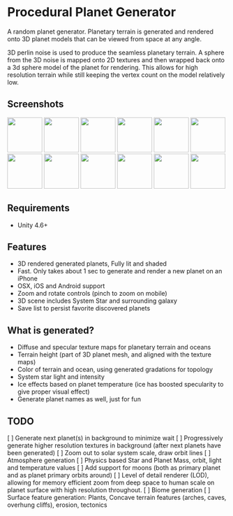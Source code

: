 Procedural Planet Generator
===========================

A random planet generator.  Planetary terrain is generated and rendered onto
3D planet models that can be viewed from space at any angle.

3D perlin noise is used to produce the seamless planetary terrain.  A sphere from the 3D
noise is  mapped onto 2D textures and then wrapped back onto a 3d sphere model of the planet
for rendering.  This allows for high resolution terrain while still keeping the vertex count
on the model relatively low.

Screenshots
-----------
<img width="80" height="80" src="https://raw.githubusercontent.com/jpbetz/planet-generator/master/Assets/Screenshots/blueplanet.png">
<img width="80" height="80" src="https://raw.githubusercontent.com/jpbetz/planet-generator/master/Assets/Screenshots/blueplanet2.png">
<img width="80" height="80" src="https://raw.githubusercontent.com/jpbetz/planet-generator/master/Assets/Screenshots/greenplanet.png">
<img width="80" height="80" src="https://raw.githubusercontent.com/jpbetz/planet-generator/master/Assets/Screenshots/iceplanet.png">
<img width="80" height="80" src="https://raw.githubusercontent.com/jpbetz/planet-generator/master/Assets/Screenshots/iceplanet2.png">
<img width="80" height="80" src="https://raw.githubusercontent.com/jpbetz/planet-generator/master/Assets/Screenshots/marbleplanet.png">
<img width="80" height="80" src="https://raw.githubusercontent.com/jpbetz/planet-generator/master/Assets/Screenshots/orangeplanet.png">
<img width="80" height="80" src="https://raw.githubusercontent.com/jpbetz/planet-generator/master/Assets/Screenshots/purpleplanet.png">
<img width="80" height="80" src="https://raw.githubusercontent.com/jpbetz/planet-generator/master/Assets/Screenshots/redplanet.png">
<img width="80" height="80" src="https://raw.githubusercontent.com/jpbetz/planet-generator/master/Assets/Screenshots/whiteplanet.png">
<img width="80" height="80" src="https://raw.githubusercontent.com/jpbetz/planet-generator/master/Assets/Screenshots/yellowplanet.png">
<img width="80" height="80" src="https://raw.githubusercontent.com/jpbetz/planet-generator/master/Assets/Screenshots/yellowplanet2.png">

Requirements
------------
* Unity 4.6+

Features
--------
* 3D rendered generated planets, Fully lit and shaded
* Fast.  Only takes about 1 sec to generate and render a new planet on an iPhone
* OSX, iOS and Android support
* Zoom and rotate controls (pinch to zoom on mobile)
* 3D scene includes System Star and surrounding galaxy
* Save list to persist favorite discovered planets

What is generated?
------------------
* Diffuse and specular texture maps for planetary terrain and oceans
* Terrain height (part of 3D planet mesh, and aligned with the texture maps)
* Color of terrain and ocean, using generated gradations for topology
* System star light and intensity
* Ice effects based on planet temperature (ice has boosted specularity to give proper visual effect)
* Generate planet names as well, just for fun

TODO
----
[ ] Generate next planet(s) in background to minimize wait
[ ] Progressively generate higher resolution textures in background (after next planets have been generated)
[ ] Zoom out to solar system scale,  draw orbit lines
[ ] Atmosphere generation
[ ] Physics based Star and Planet Mass, orbit, light and temperature values
[ ] Add support for moons (both as primary planet and as planet primary orbits around)
[ ] Level of detail renderer (LOD), allowing for memory efficient zoom from deep space to human scale on planet surface with high resolution throughout.
[ ] Biome generation
[ ] Surface feature generation:  Plants, Concave terrain features (arches, caves, overhung cliffs),  erosion, tectonics
